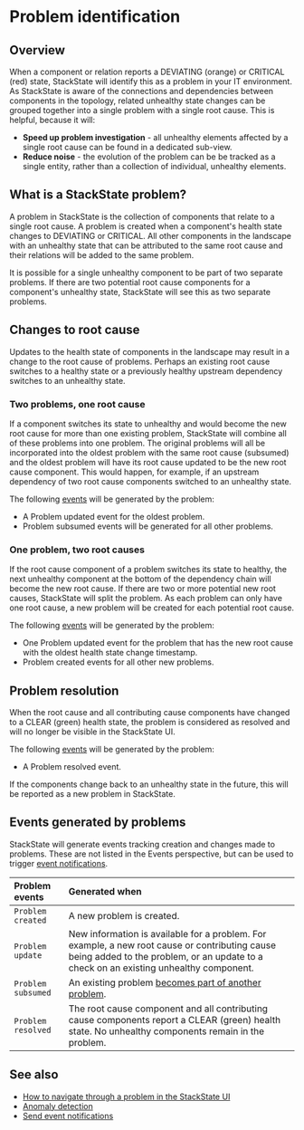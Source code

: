 # Problem identification

## Overview

When a component or relation reports a DEVIATING (orange) or CRITICAL (red) state, StackState will identify this as a problem in your IT environment. As StackState is aware of the connections and dependencies between components in the topology, related unhealthy state changes can be grouped together into a single problem with a single root cause. This is helpful, because it will:

- **Speed up problem investigation** - all unhealthy elements affected by a single root cause can be found in a dedicated sub-view.
- **Reduce noise** - the evolution of the problem can be be tracked as a single entity, rather than a collection of individual, unhealthy elements.

## What is a StackState problem?

A problem in StackState is the collection of components that relate to a single root cause. A problem is created when a component's health state changes to DEVIATING or CRITICAL. All other components in the landscape with an unhealthy state that can be attributed to the same root cause and their relations will be added to the same problem. 

It is possible for a single unhealthy component to be part of two separate problems. If there are two potential root cause components for a component's unhealthy state, StackState will see this as two separate problems. 

## Changes to root cause

Updates to the health state of components in the landscape may result in a change to the root cause of problems. Perhaps an existing root cause switches to a healthy state or a previously healthy upstream dependency switches to an unhealthy state. 

### Two problems, one root cause

If a component switches its state to unhealthy and would become the new root cause for more than one existing problem, StackState will combine all of these problems into one problem. The original problems will all be incorporated into the oldest problem with the same root cause (subsumed) and the oldest problem will have its root cause updated to be the new root cause component. This would happen, for example, if an upstream dependency of two root cause components switched to an unhealthy state.

The following [events](#events-generated-by-problems) will be generated by the problem:
- A Problem updated event for the oldest problem.
- Problem subsumed events will be generated for all other problems.

### One problem, two root causes

If the root cause component of a problem switches its state to healthy, the next unhealthy component at the bottom of the dependency chain will become the new root cause. If there are two or more potential new root causes, StackState will split the problem. As each problem can only have one root cause, a new problem will be created for each potential root cause. 

The following [events](#events-generated-by-problems) will be generated by the problem:
- One Problem updated event for the problem that has the new root cause with the oldest health state change timestamp. 
- Problem created events for all other new problems.

## Problem resolution

When the root cause and all contributing cause components have changed to a CLEAR (green) health state, the problem is considered as resolved and will no longer be visible in the StackState UI.

The following [events](#events-generated-by-problems) will be generated by the problem:
- A Problem resolved event.

If the components change back to an unhealthy state in the future, this will be reported as a new problem in StackState.

## Events generated by problems

StackState will generate events tracking creation and changes made to problems. These are not listed in the Events perspective, but can be used to trigger [event notifications](/use/health-state-and-event-notifications/send-event-notifications.md).

| Problem events | Generated when |
|:---|:---|
| `Problem created` | A new problem is created. |
| `Problem update` | New information is available for a problem. For example, a new root cause or contributing cause being added to the problem, or an update to a check on an existing unhealthy component. |
| `Problem subsumed` | An existing problem [becomes part of another problem](#two-problems-one-root-cause). |
| `Problem resolved` | The root cause component and all contributing cause components report a CLEAR (green) health state. No unhealthy components remain in the problem.  |

## See also

- [How to navigate through a problem in the StackState UI](/use/problem-investigation/problem_navigation.md)
- [Anomaly detection](/use/introduction-to-stackstate/anomaly-detection.md)
- [Send event notifications](/use/health-state-and-event-notifications/send-event-notifications.md)